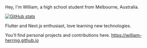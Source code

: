 Hey, I'm William, a high school student from Melbourne, Australia.

[![GitHub stats](https://github-readme-stats.vercel.app/api?username=william-herring)](https://github.com/anuraghazra/github-readme-stats)

Flutter and Next.js enthusiast, love learning new technologies.

You'll find personal projects and contributions here.
https://william-herring.github.io
